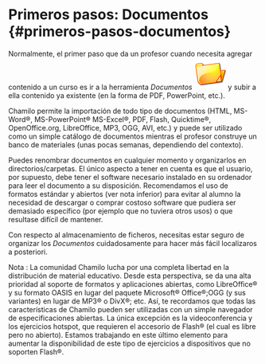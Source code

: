 # Primeros pasos: Documentos {#primeros-pasos-documentos}

Normalmente, el primer paso que da un profesor cuando necesita agregar contenido a un curso es ir a la herramienta _Documentos_ ![](../assets/graphics111.png) y subir a ella contenido ya existente (en la forma de PDF, PowerPoint, etc.).

Chamilo permite la importación de todo tipo de documentos (HTML, MS-Word®, MS-PowerPoint® MS-Excel®, PDF, Flash, Quicktime®, OpenOffice.org, LibreOffice, MP3, OGG, AVI, etc.) y puede ser utilizado como un simple catálogo de documentos mientras el profesor construye un banco de materiales (unas pocas semanas, dependiendo del contexto).

Puedes renombrar documentos en cualquier momento y organizarlos en directorios/carpetas. El único aspecto a tener en cuenta es que el usuario, por supuesto, debe tener el software necesario instalado en su ordenador para leer el documento a su disposición. Recomendamos el uso de formatos estándar y abiertos (ver nota inferior) para evitar al alumno la necesidad de descargar o comprar costoso software que pudiera ser demasiado específico (por ejemplo que no tuviera otros usos) o que resultase difícil de mantener.

Con respecto al almacenamiento de ficheros, necesitas estar seguro de organizar los _Documentos_ cuidadosamente para hacer más fácil localizaros a posteriori.

Nota : La comunidad Chamilo lucha por una completa libertad en la distribución de material educativo. Desde esta perspectiva, se da una alta prioridad al soporte de formatos y aplicaciones abiertas, como LibreOffice® y su formato OASIS en lugar del paquete Microsoft® Office®;OGG (y sus variantes) en lugar de MP3® o DivX®; etc. Así, te recordamos que todas las características de Chamilo pueden ser utilizadas con un simple navegador de especificaciones abiertas. La única excepción es la videoconferencia y los ejercicios hotspot, que requieren el accesorio de Flash® (el cual es libre pero no abierto). Estamos trabajando en este último elemento para aumentar la disponibilidad de este tipo de ejercicios a dispositivos que no soporten Flash®.